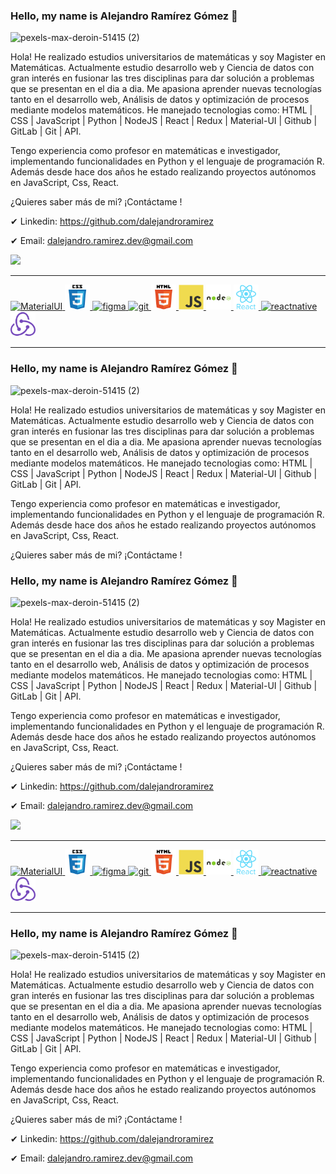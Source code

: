 

### Hello, my name is Alejandro Ramírez Gómez 👋


![pexels-max-deroin-51415 (2)](https://user-images.githubusercontent.com/58791994/124398821-a08d8380-dccc-11eb-990f-c45f929547b8.jpg)


Hola! He realizado estudios universitarios de matemáticas y soy Magister en Matemáticas. Actualmente estudio desarrollo web y Ciencia de datos con gran interés en fusionar las tres disciplinas para dar solución a problemas que se presentan en el dia a dia. Me apasiona aprender nuevas tecnologías tanto en el desarrollo web, Análisis de datos y optimización de procesos mediante modelos matemáticos. He manejado tecnologias como: HTML | CSS | JavaScript | Python | NodeJS | React | Redux | Material-UI | Github | GitLab | Git | API.

Tengo experiencia como profesor en matemáticas e investigador, implementando funcionalidades en Python y el lenguaje de programación R. Además desde hace dos años he estado realizando proyectos autónomos en JavaScript, Css, React.

¿Quieres saber más de mi? ¡Contáctame !

✔ Linkedin: https://github.com/dalejandroramirez 

✔ Email: dalejandro.ramirez.dev@gmail.com

<!-- 
![Anurag's GitHub stats](https://github-readme-stats.vercel.app/api?username=dalejandroramirez&show_icons=true&theme=radical)
**** -->

<p aling="center">
<img src='https://github-readme-stats.vercel.app/api?username=dalejandroramirez&show_icons=true&theme=radical' />
</p>

********
<p align="left"> <a href="https://mui.com/" target="_blank"> <img src="https://user-images.githubusercontent.com/58791994/181413029-2fa2600b-c7a5-4270-a09a-eac363e18077.png" alt="MaterialUI" width="40" height="40"/> </a> <a href="https://www.w3schools.com/css/" target="_blank"> <img src="https://raw.githubusercontent.com/devicons/devicon/master/icons/css3/css3-original-wordmark.svg" alt="css3" width="40" height="40"/> </a><a href="https://www.figma.com/" target="_blank"> <img src="https://www.vectorlogo.zone/logos/figma/figma-icon.svg" alt="figma" width="40" height="40"/> </a> <a href="https://git-scm.com/" target="_blank"> <img src="https://www.vectorlogo.zone/logos/git-scm/git-scm-icon.svg" alt="git" width="40" height="40"/> </a> <a href="https://www.w3.org/html/" target="_blank"> <img src="https://raw.githubusercontent.com/devicons/devicon/master/icons/html5/html5-original-wordmark.svg" alt="html5" width="40" height="40"/> </a> <a href="https://developer.mozilla.org/en-US/docs/Web/JavaScript" target="_blank"> <img src="https://raw.githubusercontent.com/devicons/devicon/master/icons/javascript/javascript-original.svg" alt="javascript" width="40" height="40"/> </a> <a href="https://nodejs.org" target="_blank"> <img src="https://raw.githubusercontent.com/devicons/devicon/master/icons/nodejs/nodejs-original-wordmark.svg" alt="nodejs" width="40" height="40"/> </a> <a href="https://reactjs.org/" target="_blank"> <img src="https://raw.githubusercontent.com/devicons/devicon/master/icons/react/react-original-wordmark.svg" alt="react" width="40" height="40"/> </a> <a href="https://reactnative.dev/" target="_blank"> <img src="https://reactnative.dev/img/header_logo.svg" alt="reactnative" width="40" height="40"/> </a> <a href="https://redux.js.org" target="_blank"> <img src="https://raw.githubusercontent.com/devicons/devicon/master/icons/redux/redux-original.svg" alt="redux" width="40" height="40"/> </a>


 </p>

<hr/>


### Hello, my name is Alejandro Ramírez Gómez 👋


![pexels-max-deroin-51415 (2)](https://user-images.githubusercontent.com/58791994/124398821-a08d8380-dccc-11eb-990f-c45f929547b8.jpg)


Hola! He realizado estudios universitarios de matemáticas y soy Magister en Matemáticas. Actualmente estudio desarrollo web y Ciencia de datos con gran interés en fusionar las tres disciplinas para dar solución a problemas que se presentan en el dia a dia. Me apasiona aprender nuevas tecnologías tanto en el desarrollo web, Análisis de datos y optimización de procesos mediante modelos matemáticos. He manejado tecnologias como: HTML | CSS | JavaScript | Python | NodeJS | React | Redux | Material-UI | Github | GitLab | Git | API.

Tengo experiencia como profesor en matemáticas e investigador, implementando funcionalidades en Python y el lenguaje de programación R. Además desde hace dos años he estado realizando proyectos autónomos en JavaScript, Css, React.

¿Quieres saber más de mi? ¡Contáctame !

### Hello, my name is Alejandro Ramírez Gómez 👋


![pexels-max-deroin-51415 (2)](https://user-images.githubusercontent.com/58791994/124398821-a08d8380-dccc-11eb-990f-c45f929547b8.jpg)


Hola! He realizado estudios universitarios de matemáticas y soy Magister en Matemáticas. Actualmente estudio desarrollo web y Ciencia de datos con gran interés en fusionar las tres disciplinas para dar solución a problemas que se presentan en el dia a dia. Me apasiona aprender nuevas tecnologías tanto en el desarrollo web, Análisis de datos y optimización de procesos mediante modelos matemáticos. He manejado tecnologias como: HTML | CSS | JavaScript | Python | NodeJS | React | Redux | Material-UI | Github | GitLab | Git | API.

Tengo experiencia como profesor en matemáticas e investigador, implementando funcionalidades en Python y el lenguaje de programación R. Además desde hace dos años he estado realizando proyectos autónomos en JavaScript, Css, React.

¿Quieres saber más de mi? ¡Contáctame !

✔ Linkedin: https://github.com/dalejandroramirez 

✔ Email: dalejandro.ramirez.dev@gmail.com

<!-- 
![Anurag's GitHub stats](https://github-readme-stats.vercel.app/api?username=dalejandroramirez&show_icons=true&theme=radical)
**** -->

<p aling="center">
<img src='https://github-readme-stats.vercel.app/api?username=dalejandroramirez&show_icons=true&theme=radical' />
</p>

********
<p align="left"> <a href="https://mui.com/" target="_blank"> <img src="https://user-images.githubusercontent.com/58791994/181413029-2fa2600b-c7a5-4270-a09a-eac363e18077.png" alt="MaterialUI" width="40" height="40"/> </a> <a href="https://www.w3schools.com/css/" target="_blank"> <img src="https://raw.githubusercontent.com/devicons/devicon/master/icons/css3/css3-original-wordmark.svg" alt="css3" width="40" height="40"/> </a><a href="https://www.figma.com/" target="_blank"> <img src="https://www.vectorlogo.zone/logos/figma/figma-icon.svg" alt="figma" width="40" height="40"/> </a> <a href="https://git-scm.com/" target="_blank"> <img src="https://www.vectorlogo.zone/logos/git-scm/git-scm-icon.svg" alt="git" width="40" height="40"/> </a> <a href="https://www.w3.org/html/" target="_blank"> <img src="https://raw.githubusercontent.com/devicons/devicon/master/icons/html5/html5-original-wordmark.svg" alt="html5" width="40" height="40"/> </a> <a href="https://developer.mozilla.org/en-US/docs/Web/JavaScript" target="_blank"> <img src="https://raw.githubusercontent.com/devicons/devicon/master/icons/javascript/javascript-original.svg" alt="javascript" width="40" height="40"/> </a> <a href="https://nodejs.org" target="_blank"> <img src="https://raw.githubusercontent.com/devicons/devicon/master/icons/nodejs/nodejs-original-wordmark.svg" alt="nodejs" width="40" height="40"/> </a> <a href="https://reactjs.org/" target="_blank"> <img src="https://raw.githubusercontent.com/devicons/devicon/master/icons/react/react-original-wordmark.svg" alt="react" width="40" height="40"/> </a> <a href="https://reactnative.dev/" target="_blank"> <img src="https://reactnative.dev/img/header_logo.svg" alt="reactnative" width="40" height="40"/> </a> <a href="https://redux.js.org" target="_blank"> <img src="https://raw.githubusercontent.com/devicons/devicon/master/icons/redux/redux-original.svg" alt="redux" width="40" height="40"/> </a>


 </p>

<hr/>


### Hello, my name is Alejandro Ramírez Gómez 👋


![pexels-max-deroin-51415 (2)](https://user-images.githubusercontent.com/58791994/124398821-a08d8380-dccc-11eb-990f-c45f929547b8.jpg)


Hola! He realizado estudios universitarios de matemáticas y soy Magister en Matemáticas. Actualmente estudio desarrollo web y Ciencia de datos con gran interés en fusionar las tres disciplinas para dar solución a problemas que se presentan en el dia a dia. Me apasiona aprender nuevas tecnologías tanto en el desarrollo web, Análisis de datos y optimización de procesos mediante modelos matemáticos. He manejado tecnologias como: HTML | CSS | JavaScript | Python | NodeJS | React | Redux | Material-UI | Github | GitLab | Git | API.

Tengo experiencia como profesor en matemáticas e investigador, implementando funcionalidades en Python y el lenguaje de programación R. Además desde hace dos años he estado realizando proyectos autónomos en JavaScript, Css, React.

¿Quieres saber más de mi? ¡Contáctame !

✔ Linkedin: https://github.com/dalejandroramirez 

✔ Email: dalejandro.ramirez.dev@gmail.com

<!-- 
![Anurag's GitHub stats](https://github-readme-stats.vercel.app/api?username=dalejandroramirez&show_icons=true&theme=radical)

✔ Linkedin: https://github.com/dalejandroramirez 

✔ Email: dalejandro.ramirez.dev@gmail.com

<!-- 
![Anurag's GitHub stats](https://github-readme-stats.vercel.app/api?username=dalejandroramirez&show_icons=true&theme=radical)
